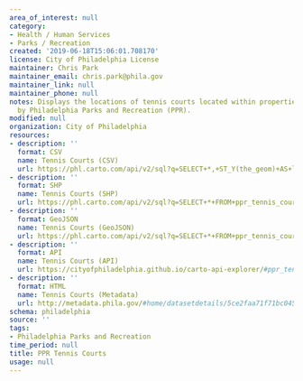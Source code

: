 ```yaml
---
area_of_interest: null
category:
- Health / Human Services
- Parks / Recreation
created: '2019-06-18T15:06:01.708170'
license: City of Philadelphia License
maintainer: Chris Park
maintainer_email: chris.park@phila.gov
maintainer_link: null
maintainer_phone: null
notes: Displays the locations of tennis courts located within properties maintained
  by Philadelphia Parks and Recreation (PPR).
modified: null
organization: City of Philadelphia
resources:
- description: ''
  format: CSV
  name: Tennis Courts (CSV)
  url: https://phl.carto.com/api/v2/sql?q=SELECT+*,+ST_Y(the_geom)+AS+lat,+ST_X(the_geom)+AS+lng+FROM+ppr_tennis_courts&filename=ppr_tennis_courts&format=csv&skipfields=cartodb_id,the_geom,the_geom_webmercator
- description: ''
  format: SHP
  name: Tennis Courts (SHP)
  url: https://phl.carto.com/api/v2/sql?q=SELECT+*+FROM+ppr_tennis_courts&filename=ppr_tennis_courts&format=shp&skipfields=cartodb_id
- description: ''
  format: GeoJSON
  name: Tennis Courts (GeoJSON)
  url: https://phl.carto.com/api/v2/sql?q=SELECT+*+FROM+ppr_tennis_courts&filename=ppr_tennis_courts&format=geojson&skipfields=cartodb_id
- description: ''
  format: API
  name: Tennis Courts (API)
  url: https://cityofphiladelphia.github.io/carto-api-explorer/#ppr_tennis_courts
- description: ''
  format: HTML
  name: Tennis Courts (Metadata)
  url: http://metadata.phila.gov/#home/datasetdetails/5ce2faa71f71bc045f20aac7/representationdetails/5ce2faa91f71bc045f20aade/
schema: philadelphia
source: ''
tags:
- Philadelphia Parks and Recreation
time_period: null
title: PPR Tennis Courts
usage: null
---
```


